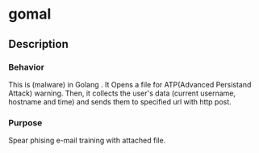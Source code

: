 # gomal

## Description

### Behavior

This is (malware) in Golang .
It Opens a file for ATP(Advanced Persistand Attack) warning.
Then, it collects the user's data (current username, hostname and time) and sends them to specified url with http post.

### Purpose

Spear phising e-mail training with attached file.

